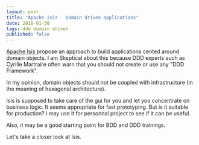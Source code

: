 ```yaml
---
layout: post
title: "Apache Isis - Domain driven applications"
date: 2018-01-30
tags: ddd domain driven 
published: false
---
```


[Apache Isis ](https://isis.apache.org/index.html) propose an approach to build applications cented around domain objects. I am
Skeptical about this because DDD experts such as Cyrille Martraire often warn that you should not create or use any "DDD Framework".

In my opinion, domain objects should not be coupled with infrastructure (in the meaning of hexagonal architecture).

Isis is supposed to take care of the gui for you and let you concentrate on business logic. It seems appropriate for fast prototyping. But is it suitable for production? I may use it for personnal project to see if it can be useful.

Also, it may be a good starting point for BDD and DDD trainings.

Let's take a closer look at Isis.

